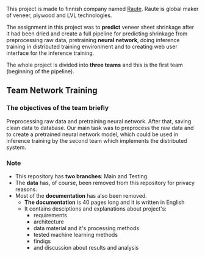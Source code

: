 This project is made to finnish company named [Raute](https://www.raute.com/investors/). Raute is global maker of veneer, plywood and LVL technologies. 

The assignment in this project was to **predict** veneer sheet shrinkage after it had been dried and create a full pipeline for predicting shrinkage from preprocessing raw data, pretraining **neural network**, doing inference training in distributed training environment and to creating web user interface for the inference training. 

The whole project is divided into **three teams** and this is the first team (beginning of the pipeline).

## Team Network Training

### The objectives of the team briefly
Preprocessing raw data and pretraining neural network. After that, saving clean data to database. Our main task was to preprocess the raw data and to create a pretrained neural network model, which could be used in inference training by the second team which implements the distributed system.


### Note
- This repository has **two branches**: Main and Testing.
- The **data** has, of course, been removed from this repository for privacy reasons.
- Most of the **documentation** has also been removed.
  - **The documentation** is 40 pages long and it is written in English
  - It contains desciptions and explanations about project's: 
    - requirements 
    - architecture
    - data material and it's processing methods 
    - tested machine learning methods 
    - findigs 
    - and discussion about results and analysis
